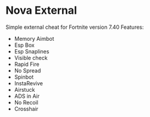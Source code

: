 # Nova External
Simple external cheat for Fortnite version 7.40
Features:
- Memory Aimbot
- Esp Box
- Esp Snaplines
- Visible check
- Rapid Fire
- No Spread
- Spinbot
- InstaRevive
- Airstuck
- ADS in Air
- No Recoil
- Crosshair
